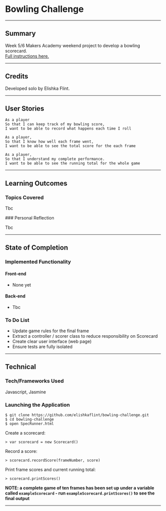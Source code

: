 # Bowling Challenge

___

## Summary

Week 5/6 Makers Academy weekend project to develop a bowling scorecard.</br>
[Full instructions here.](https://github.com/makersacademy/bowling-challenge)
___

## Credits

Developed solo by Elishka Flint.
___

## User Stories

```
As a player
So that I can keep track of my bowling score,
I want to be able to record what happens each time I roll
```

```
As a player,
So that I know how well each frame went,
I want to be able to see the total score for the each frame
```

```
As a player,
So that I understand my complete performance.
I want to be able to see the running total for the whole game
```

___

## Learning Outcomes

### Topics Covered

Tbc

### Personal Reflection

Tbc
___

## State of Completion

### Implemented Functionality

#### Front-end
* None yet

#### Back-end
* Tbc


### To Do List

* Update game rules for the final frame
* Extract a controller / scorer class to reduce responsibility on Scorecard
* Create clear user interface (web page)
* Ensure tests are fully isolated


___

## Technical

### Tech/Frameworks Used

Javascript, Jasmine

### Launching the Application

```
$ git clone https://github.com/elishkaflint/bowling-challenge.git
$ cd bowling-challenge
$ open SpecRunner.html
```

Create a scorecard:

```
> var scorecard = new Scorecard()
```

Record a score:

```
> scorecard.recordScore(frameNumber, score)
```

Print frame scores and current running total:

```
> scorecard.printScores()

```

**NOTE: a complete game of ten frames has been set up under a variable called `exampleScorecard` - run `exampleScorecard.printScores()` to see the final output**
____
